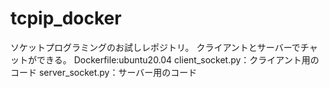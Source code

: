 # tcpip_docker
ソケットプログラミングのお試しレポジトリ。
クライアントとサーバーでチャットができる。
Dockerfile:ubuntu20.04
client_socket.py：クライアント用のコード
server_socket.py：サーバー用のコード
